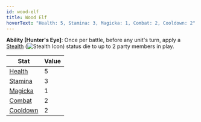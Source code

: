 ```yaml
---
id: wood-elf
title: Wood Elf
hoverText: "Health: 5, Stamina: 3, Magicka: 1, Combat: 2, Cooldown: 2"
---
```


**Ability [Hunter's Eye]**: Once per battle, before any unit's turn, apply a [Stealth](/docs/all/status-effects/stealth.md) (<img src="/icons/stealth.svg" alt="Stealth Icon" class="icon-svg" />) status die to up to 2 party members in play.

| Stat | Value |
|-----------|-------|
| [Health](/docs/all/stats/health)    |   5   |
| [Stamina](/docs/all/stats/stamina)   |   3   |
| [Magicka](/docs/all/stats/magicka)   |   1   |
| [Combat](/docs/all/skill-lines/combat)    |    2  |
| [Cooldown](/docs/all/stats/cooldown)  |  2    |